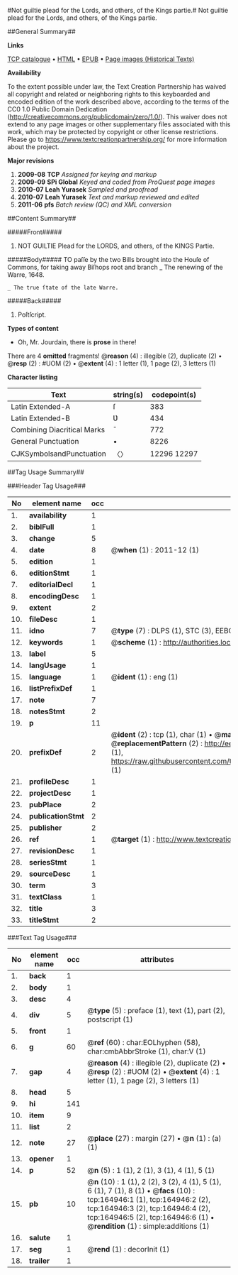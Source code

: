 #Not guiltie plead for the Lords, and others, of the Kings partie.#
Not guiltie plead for the Lords, and others, of the Kings partie.

##General Summary##

**Links**

[TCP catalogue](http://www.ota.ox.ac.uk/tcp/)  • 
[HTML](http://tei.it.ox.ac.uk/tcp/Texts-HTML/free/A89/A89763.html)  • 
[EPUB](http://tei.it.ox.ac.uk/tcp/Texts-EPUB/free/A89/A89763.epub) • 
[Page images (Historical Texts)](https://historicaltexts.jisc.ac.uk/eebo-99865205e)

**Availability**

To the extent possible under law, the Text Creation Partnership has waived all copyright and related or neighboring rights to this keyboarded and encoded edition of the work described above, according to the terms of the CC0 1.0 Public Domain Dedication (http://creativecommons.org/publicdomain/zero/1.0/). This waiver does not extend to any page images or other supplementary files associated with this work, which may be protected by copyright or other license restrictions. Please go to https://www.textcreationpartnership.org/ for more information about the project.

**Major revisions**

1. __2009-08__ __TCP__ *Assigned for keying and markup*
1. __2009-09__ __SPi Global__ *Keyed and coded from ProQuest page images*
1. __2010-07__ __Leah Yurasek__ *Sampled and proofread*
1. __2010-07__ __Leah Yurasek__ *Text and markup reviewed and edited*
1. __2011-06__ __pfs__ *Batch review (QC) and XML conversion*

##Content Summary##

#####Front#####

1. NOT GUILTIE Plead for the LORDS, and others, of the KINGS Partie.

#####Body#####
TO paſſe by the two Bills brought into the Houſe of Commons, for taking away Biſhops root and branch
    _ The renewing of the Warre, 1648.

    _ The true ſtate of the late Warre.

#####Back#####

1. Poſtſcript.

**Types of content**

  * Oh, Mr. Jourdain, there is **prose** in there!

There are 4 **omitted** fragments! 
 @__reason__ (4) : illegible (2), duplicate (2)  •  @__resp__ (2) : #UOM (2)  •  @__extent__ (4) : 1 letter (1), 1 page (2), 3 letters (1)

**Character listing**


|Text|string(s)|codepoint(s)|
|---|---|---|
|Latin Extended-A|ſ|383|
|Latin Extended-B|Ʋ|434|
|Combining             Diacritical Marks|̄|772|
|General Punctuation|•|8226|
|CJKSymbolsandPunctuation|〈〉|12296 12297|

##Tag Usage Summary##

###Header Tag Usage###

|No|element name|occ|attributes|
|---|---|---|---|
|1.|__availability__|1||
|2.|__biblFull__|1||
|3.|__change__|5||
|4.|__date__|8| @__when__ (1) : 2011-12 (1)|
|5.|__edition__|1||
|6.|__editionStmt__|1||
|7.|__editorialDecl__|1||
|8.|__encodingDesc__|1||
|9.|__extent__|2||
|10.|__fileDesc__|1||
|11.|__idno__|7| @__type__ (7) : DLPS (1), STC (3), EEBO-CITATION (1), PROQUEST (1), VID (1)|
|12.|__keywords__|1| @__scheme__ (1) : http://authorities.loc.gov/ (1)|
|13.|__label__|5||
|14.|__langUsage__|1||
|15.|__language__|1| @__ident__ (1) : eng (1)|
|16.|__listPrefixDef__|1||
|17.|__note__|7||
|18.|__notesStmt__|2||
|19.|__p__|11||
|20.|__prefixDef__|2| @__ident__ (2) : tcp (1), char (1)  •  @__matchPattern__ (2) : ([0-9\-]+):([0-9IVX]+) (1), (.+) (1)  •  @__replacementPattern__ (2) : http://eebo.chadwyck.com/downloadtiff?vid=$1&page=$2 (1), https://raw.githubusercontent.com/textcreationpartnership/Texts/master/tcpchars.xml#$1 (1)|
|21.|__profileDesc__|1||
|22.|__projectDesc__|1||
|23.|__pubPlace__|2||
|24.|__publicationStmt__|2||
|25.|__publisher__|2||
|26.|__ref__|1| @__target__ (1) : http://www.textcreationpartnership.org/docs/. (1)|
|27.|__revisionDesc__|1||
|28.|__seriesStmt__|1||
|29.|__sourceDesc__|1||
|30.|__term__|3||
|31.|__textClass__|1||
|32.|__title__|3||
|33.|__titleStmt__|2||


###Text Tag Usage###

|No|element name|occ|attributes|
|---|---|---|---|
|1.|__back__|1||
|2.|__body__|1||
|3.|__desc__|4||
|4.|__div__|5| @__type__ (5) : preface (1), text (1), part (2), postscript (1)|
|5.|__front__|1||
|6.|__g__|60| @__ref__ (60) : char:EOLhyphen (58), char:cmbAbbrStroke (1), char:V (1)|
|7.|__gap__|4| @__reason__ (4) : illegible (2), duplicate (2)  •  @__resp__ (2) : #UOM (2)  •  @__extent__ (4) : 1 letter (1), 1 page (2), 3 letters (1)|
|8.|__head__|5||
|9.|__hi__|141||
|10.|__item__|9||
|11.|__list__|2||
|12.|__note__|27| @__place__ (27) : margin (27)  •  @__n__ (1) : (a) (1)|
|13.|__opener__|1||
|14.|__p__|52| @__n__ (5) : 1 (1), 2 (1), 3 (1), 4 (1), 5 (1)|
|15.|__pb__|10| @__n__ (10) : 1 (1), 2 (2), 3 (2), 4 (1), 5 (1), 6 (1), 7 (1), 8 (1)  •  @__facs__ (10) : tcp:164946:1 (1), tcp:164946:2 (2), tcp:164946:3 (2), tcp:164946:4 (2), tcp:164946:5 (2), tcp:164946:6 (1)  •  @__rendition__ (1) : simple:additions (1)|
|16.|__salute__|1||
|17.|__seg__|1| @__rend__ (1) : decorInit (1)|
|18.|__trailer__|1||
